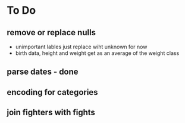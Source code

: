 
# To Do

## remove or replace nulls
  - unimportant lables just replace wiht unknown for now
  - birth data, height and weight get as an average of the weight class

## parse dates - done

## encoding for categories

## join fighters with fights
